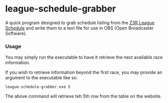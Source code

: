 # league-schedule-grabber
A quick program designed to grab schedule listing from the 
[Z3R League Schedule](http://speedgaming.org/alttprleague/crew/) and write them to
a text file for use in OBS (Open Broadcaster Software).

### Usage
You may simply run the executable to have it retrieve the next available race information.

If you wish to retrieve information beyond the first race, you may provide an argument to
the executable like so:

```shell script
league-schedule-grabber.exe 5
```
The above command will retrieve teh 5th row from the table on the website.